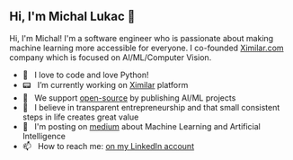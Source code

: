 ## Hi, I'm Michal Lukac 👋

Hi, I'm Michal! I'm a software engineer who is passionate about making machine learning more accessible for everyone. I co-founded <a href="https://ximilar.com">Ximilar.com</a> company which is focused on AI/ML/Computer Vision.

- 🐍 &nbsp; I love to code and love Python!
- 📟 &nbsp; I’m currently working on <a href="https://ximilar.com/">Ximilar</a> platform
- 🌱 &nbsp; We support <a href="https://github.com/ximilar-com">open-source</a> by publishing AI/ML projects
- 🔭 &nbsp; I believe in transparent entrepreneurship and that small consistent steps in life creates great value
- 💬 &nbsp; I'm posting on <a href="https://medium.com/@michallukac">medium</a> about Machine Learning and Artificial Intelligence
- 📫 &nbsp; How to reach me: <a href="https://www.linkedin.com/in/%F0%9F%A7%A0-michal-lukac-77049b15/"> on my LinkedIn account</a>

<!--
**Cospel/Cospel** is a ✨ _special_ ✨ repository because its `README.md` (this file) appears on your GitHub profile.

Here are some ideas to get you started:

- 🔭 I’m currently working on ...
- 🌱 I’m currently learning ...
- 👯 I’m looking to collaborate on ...
- 🤔 I’m looking for help with ...
- 💬 Ask me about ...
- 📫 How to reach me: ...
- 😄 Pronouns: ...
- ⚡ Fun fact: ...
-->
